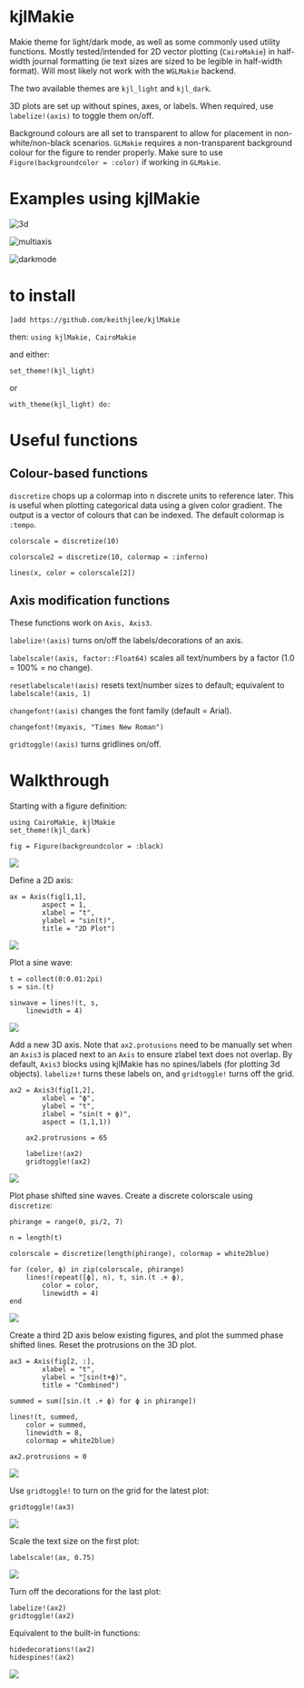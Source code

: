 # kjlMakie

Makie theme for light/dark mode, as well as some commonly used utility functions. Mostly tested/intended for 2D vector plotting (`CairoMakie`) in half-width journal formatting (ie text sizes are sized to be legible in half-width format). Will most likely not work with the `WGLMakie` backend.

The two available themes are `kjl_light` and `kjl_dark`.

3D plots are set up without spines, axes, or labels. When required, use `labelize!(axis)` to toggle them on/off.

Background colours are all set to transparent to allow for placement in non-white/non-black scenarios. `GLMakie` requires a non-transparent background colour for the figure to render properly. Make sure to use `Figure(backgroundcolor = :color)` if working in `GLMakie`.

# Examples using kjlMakie
![3d](examples/PVM_clusters2.png)

![multiaxis](examples/distributions.png)

![darkmode](examples/PVM_dark.png)

# to install

`]add https://github.com/keithjlee/kjlMakie`

then: `using kjlMakie, CairoMakie`

and either:

`set_theme!(kjl_light)`

or 

`with_theme(kjl_light) do:`

# Useful functions
## Colour-based functions
`discretize` chops up a colormap into n discrete units to reference later. This is useful when plotting categorical data using a given color gradient. The output is a vector of colours that can be indexed. The default colormap is `:tempo`.

```
colorscale = discretize(10)

colorscale2 = discretize(10, colormap = :inferno)

lines(x, color = colorscale[2])
```

## Axis modification functions
These functions work on `Axis, Axis3`.

`labelize!(axis)` turns on/off the labels/decorations of an axis.

`labelscale!(axis, factor::Float64)` scales all text/numbers by a factor (1.0 = 100% = no change). 

`resetlabelscale!(axis)` resets text/number sizes to default; equivalent to `labelscale!(axis, 1)`

`changefont!(axis)` changes the font family (default = Arial).

```
changefont!(myaxis, "Times New Roman")
```

`gridtoggle!(axis)` turns gridlines on/off.

# Walkthrough
Starting with a figure definition:
```
using CairoMakie, kjlMakie
set_theme!(kjl_dark)

fig = Figure(backgroundcolor = :black)
```
![](examples/walkthrough/fig0.png)

Define a 2D axis:
```
ax = Axis(fig[1,1],
        aspect = 1,
        xlabel = "t",
        ylabel = "sin(t)",
        title = "2D Plot")
```

![](examples/walkthrough/fig1.png)

Plot a sine wave:
```
t = collect(0:0.01:2pi)
s = sin.(t)

sinwave = lines!(t, s,
    linewidth = 4)
```

![](examples/walkthrough/fig2.png)

Add a new 3D axis. Note that `ax2.protusions` need to be manually set when an `Axis3` is placed next to an `Axis` to ensure zlabel text does not overlap. By default, `Axis3` blocks using kjlMakie has no spines/labels (for plotting 3d objects). `labelize!` turns these labels on, and `gridtoggle!` turns off the grid.
```
ax2 = Axis3(fig[1,2],
        xlabel = "ϕ",
        ylabel = "t",
        zlabel = "sin(t + ϕ)",
        aspect = (1,1,1))

    ax2.protrusions = 65

    labelize!(ax2)
    gridtoggle!(ax2)
```
![](examples/walkthrough/fig3.png)

Plot phase shifted sine waves. Create a discrete colorscale using `discretize`:
```
phirange = range(0, pi/2, 7)

n = length(t)

colorscale = discretize(length(phirange), colormap = white2blue)

for (color, ϕ) in zip(colorscale, phirange)
    lines!(repeat([ϕ], n), t, sin.(t .+ ϕ),
        color = color,
        linewidth = 4) 
end
```
![](examples/walkthrough/fig4.png)

Create a third 2D axis below existing figures, and plot the summed phase shifted lines. Reset the protrusions on the 3D plot.
```
ax3 = Axis(fig[2, :],
        xlabel = "t",
        ylabel = "∑sin(t+ϕ)",
        title = "Combined")

summed = sum([sin.(t .+ ϕ) for ϕ in phirange])

lines!(t, summed,
    color = summed,
    linewidth = 8,
    colormap = white2blue)

ax2.protrusions = 0
```
![](examples/walkthrough/fig5.png)

Use `gridtoggle!` to turn on the grid for the latest plot:
```
gridtoggle!(ax3)
```
![](examples/walkthrough/fig6.png)

Scale the text size on the first plot:
```
labelscale!(ax, 0.75)
```
![](examples/walkthrough/fig7.png)

Turn off the decorations for the last plot:
```
labelize!(ax2)
gridtoggle!(ax2)
```
Equivalent to the built-in functions:
```
hidedecorations!(ax2)
hidespines!(ax2)
```
![](examples/walkthrough/fig8.png)